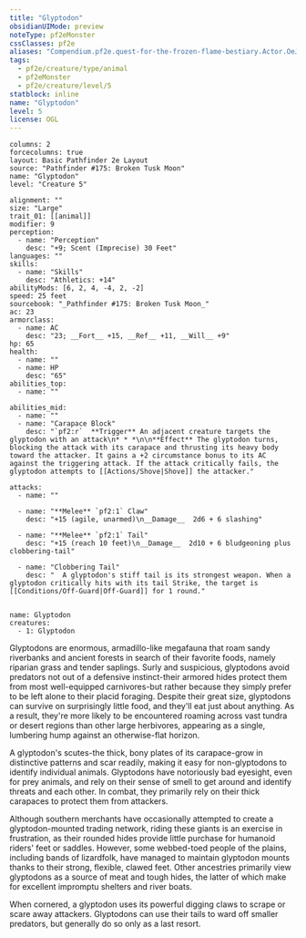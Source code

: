 ```yaml
---
title: "Glyptodon"
obsidianUIMode: preview
noteType: pf2eMonster
cssClasses: pf2e
aliases: "Compendium.pf2e.quest-for-the-frozen-flame-bestiary.Actor.OeJlR7ZSSc0azABd" 
tags:
  - pf2e/creature/type/animal
  - pf2eMonster
  - pf2e/creature/level/5
statblock: inline
name: "Glyptodon"
level: 5
license: OGL
---
```


```statblock
columns: 2
forcecolumns: true
layout: Basic Pathfinder 2e Layout
source: "Pathfinder #175: Broken Tusk Moon"
name: "Glyptodon"
level: "Creature 5"

alignment: ""
size: "Large"
trait_01: [[animal]]
modifier: 9
perception:
  - name: "Perception"
    desc: "+9; Scent (Imprecise) 30 Feet"
languages: ""
skills:
  - name: "Skills"
    desc: "Athletics: +14"
abilityMods: [6, 2, 4, -4, 2, -2]
speed: 25 feet
sourcebook: "_Pathfinder #175: Broken Tusk Moon_"
ac: 23
armorclass:
  - name: AC
    desc: "23; __Fort__ +15, __Ref__ +11, __Will__ +9"
hp: 65
health:
  - name: ""
  - name: HP
    desc: "65"
abilities_top:
  - name: ""

abilities_mid:
  - name: ""
  - name: "Carapace Block"
    desc: "`pf2:r`  **Trigger** An adjacent creature targets the glyptodon with an attack\n* * *\n\n**Effect** The glyptodon turns, blocking the attack with its carapace and thrusting its heavy body toward the attacker. It gains a +2 circumstance bonus to its AC against the triggering attack. If the attack critically fails, the glyptodon attempts to [[Actions/Shove|Shove]] the attacker."

attacks:
  - name: ""

  - name: "**Melee** `pf2:1` Claw"
    desc: "+15 (agile, unarmed)\n__Damage__  2d6 + 6 slashing"

  - name: "**Melee** `pf2:1` Tail"
    desc: "+15 (reach 10 feet)\n__Damage__  2d10 + 6 bludgeoning plus clobbering-tail"

  - name: "Clobbering Tail"
    desc: "  A glyptodon's stiff tail is its strongest weapon. When a glyptodon critically hits with its tail Strike, the target is [[Conditions/Off-Guard|Off-Guard]] for 1 round."
 
```

```encounter-table
name: Glyptodon
creatures:
  - 1: Glyptodon
```



Glyptodons are enormous, armadillo-like megafauna that roam sandy riverbanks and ancient forests in search of their favorite foods, namely riparian grass and tender saplings. Surly and suspicious, glyptodons avoid predators not out of a defensive instinct-their armored hides protect them from most well-equipped carnivores-but rather because they simply prefer to be left alone to their placid foraging. Despite their great size, glyptodons can survive on surprisingly little food, and they'll eat just about anything. As a result, they're more likely to be encountered roaming across vast tundra or desert regions than other large herbivores, appearing as a single, lumbering hump against an otherwise-flat horizon.

A glyptodon's scutes-the thick, bony plates of its carapace-grow in distinctive patterns and scar readily, making it easy for non-glyptodons to identify individual animals. Glyptodons have notoriously bad eyesight, even for prey animals, and rely on their sense of smell to get around and identify threats and each other. In combat, they primarily rely on their thick carapaces to protect them from attackers.

Although southern merchants have occasionally attempted to create a glyptodon-mounted trading network, riding these giants is an exercise in frustration, as their rounded hides provide little purchase for humanoid riders' feet or saddles. However, some webbed-toed people of the plains, including bands of lizardfolk, have managed to maintain glyptodon mounts thanks to their strong, flexible, clawed feet. Other ancestries primarily view glyptodons as a source of meat and tough hides, the latter of which make for excellent impromptu shelters and river boats.

When cornered, a glyptodon uses its powerful digging claws to scrape or scare away attackers. Glyptodons can use their tails to ward off smaller predators, but generally do so only as a last resort.
